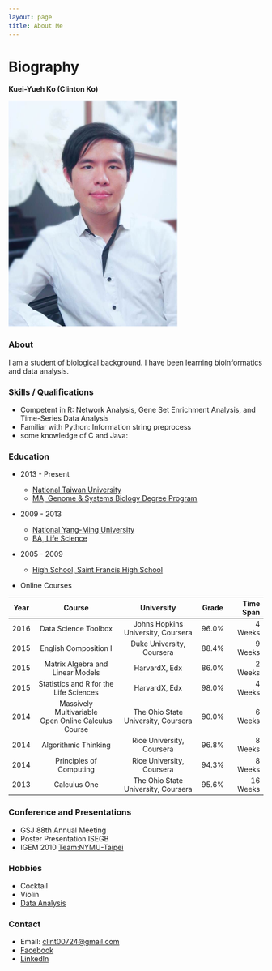 ```yaml
---
layout: page
title: About Me
---
```

# Biography

**Kuei-Yueh Ko (Clinton Ko)**

<img src="https://raw.githubusercontent.com/clintko/blog/gh-pages/img/clintko03_02.png" width="334" height="446" />

### About
I am a student of biological background. I have been learning bioinformatics and data analysis.

### Skills / Qualifications
- Competent in R: Network Analysis, Gene Set Enrichment Analysis, and Time-Series Data Analysis
- Familiar with Python: Information string preprocess
- some knowledge of C and Java:

### Education
- 2013 - Present
	- [National Taiwan University](http://www.ntu.edu.tw/)
	- [MA, Genome & Systems Biology Degree Program](http://gsb.lifescience.ntu.edu.tw/)

- 2009 - 2013
	- [National Yang-Ming University](http://web.ym.edu.tw/bin/home.php)
	- [BA, Life Science](http://dls.ym.edu.tw/)

- 2005 - 2009
	- [High School, Saint Francis High School](http://www.sfh.tp.edu.tw/)

- Online Courses

| Year | Course                                 | University                          | Grade | Time Span |
| ---- |:--------------------------------------:|:-----------------------------------:|:-----:|-----------:|
| 2016 | Data Science Toolbox                   | Johns Hopkins University, Coursera  | 96.0% |  4 Weeks |
| 2015 | English Composition I                  | Duke University, Coursera           | 88.4% |  9 Weeks |
| 2015 | Matrix Algebra and Linear Models       | HarvardX, Edx                       | 86.0% |  2 Weeks |
| 2015 | Statistics and R for the Life Sciences | HarvardX, Edx                       | 98.0% |  4 Weeks |
| 2014 | Massively Multivariable <br> Open Online Calculus Course  | The Ohio State University, Coursera | 90.0% | 6 Weeks |
| 2014 | Algorithmic Thinking                   | Rice University, Coursera           | 96.8% |  8 Weeks |
| 2014 | Principles of Computing                | Rice University, Coursera           | 94.3% |  8 Weeks |
| 2013 | Calculus One                           | The Ohio State University, Coursera | 95.6% | 16 Weeks |



### Conference and Presentations
- GSJ 88th Annual Meeting
- Poster Presentation ISEGB
- IGEM 2010 [Team:NYMU-Taipei](https://2010.igem.org/Team:NYMU-Taipei/Team)

### Hobbies
- Cocktail
- Violin
- [Data Analysis](https://clintko.github.io/BlogDataAnalysis/)

### Contact
- Email: clint00724@gmail.com
- [Facebook](https://www.facebook.com/clinton.ko.5)
- [LinkedIn](https://tw.linkedin.com/in/kuei-yueh-clinton-ko-35b06a119)
